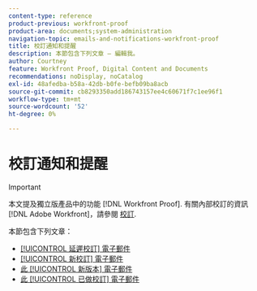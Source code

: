 ```yaml
---
content-type: reference
product-previous: workfront-proof
product-area: documents;system-administration
navigation-topic: emails-and-notifications-workfront-proof
title: 校訂通知和提醒
description: 本節包含下列文章 — 編輯我。
author: Courtney
feature: Workfront Proof, Digital Content and Documents
recommendations: noDisplay, noCatalog
exl-id: 48afedba-b58a-42db-b0fe-befb09ba8acb
source-git-commit: cb8293350add186743157ee4c60671f7c1ee96f1
workflow-type: tm+mt
source-wordcount: '52'
ht-degree: 0%

---
```


# 校訂通知和提醒

>[!IMPORTANT]
>
>本文提及獨立版產品中的功能 [!DNL Workfront Proof]. 有關內部校訂的資訊 [!DNL Adobe Workfront]，請參閱 [校訂](../../../review-and-approve-work/proofing/proofing.md).

本節包含下列文章：

* [[!UICONTROL 延遲校訂] 電子郵件](../../../workfront-proof/wp-emailsntfctns/proof-notifications-and-reminders/late-proof-email.md)
* [[!UICONTROL 新校訂] 電子郵件](../../../workfront-proof/wp-emailsntfctns/proof-notifications-and-reminders/new-proof-email.md)
* [此 [!UICONTROL 新版本] 電子郵件](../../../workfront-proof/wp-emailsntfctns/proof-notifications-and-reminders/new-version-email.md)
* [此 [!UICONTROL 已做校訂] 電子郵件](../../../workfront-proof/wp-emailsntfctns/proof-notifications-and-reminders/proof-made-email.md)
